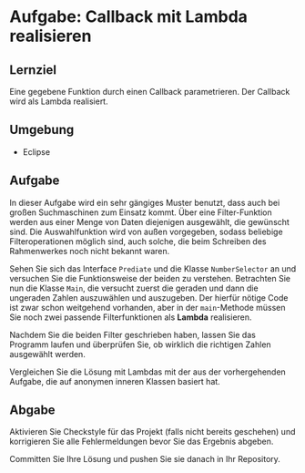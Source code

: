 # Aufgabe: Callback mit Lambda realisieren

## Lernziel

Eine gegebene Funktion durch einen Callback parametrieren. Der Callback wird als Lambda realisiert.


## Umgebung

  * Eclipse


## Aufgabe

In dieser Aufgabe wird ein sehr gängiges Muster benutzt, dass auch bei großen Suchmaschinen zum Einsatz kommt. Über eine Filter-Funktion werden aus einer Menge von Daten diejenigen ausgewählt, die gewünscht sind. Die Auswahlfunktion wird von außen vorgegeben, sodass beliebige Filteroperationen möglich sind, auch solche, die beim Schreiben des Rahmenwerkes noch nicht bekannt waren.

Sehen Sie sich das Interface `Prediate` und die Klasse `NumberSelector` an und versuchen Sie die Funktionsweise der beiden zu verstehen. Betrachten Sie nun die Klasse `Main`, die versucht zuerst die geraden und dann die ungeraden Zahlen auszuwählen und auszugeben. Der hierfür nötige Code ist zwar schon weitgehend vorhanden, aber in der `main`-Methode müssen Sie noch zwei passende Filterfunktionen als **Lambda** realisieren.

Nachdem Sie die beiden Filter geschrieben haben, lassen Sie das Programm laufen und überprüfen Sie, ob wirklich die richtigen Zahlen ausgewählt werden.

Vergleichen Sie die Lösung mit Lambdas mit der aus der vorhergehenden Aufgabe, die auf anonymen inneren Klassen basiert hat.


## Abgabe

Aktivieren Sie Checkstyle für das Projekt (falls nicht bereits geschehen) und korrigieren Sie alle Fehlermeldungen bevor Sie das Ergebnis abgeben.

Committen Sie Ihre Lösung und pushen Sie sie danach in Ihr Repository.
